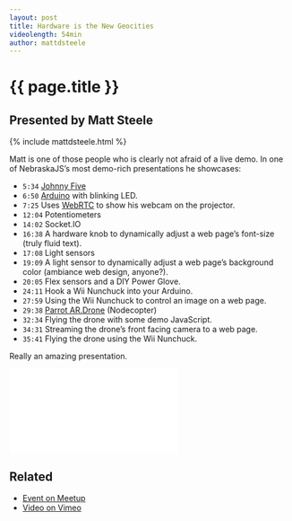 ```yaml
---
layout: post
title: Hardware is the New Geocities
videolength: 54min
author: mattdsteele
---
```


# {{ page.title }}

## Presented by Matt Steele

{% include mattdsteele.html %}

Matt is one of those people who is clearly not afraid of a live demo. In one of NebraskaJS’s most demo-rich presentations he showcases:

 * `5:34` [Johnny Five](https://github.com/rwaldron/johnny-five)
 * `6:50` [Arduino](http://arduino.cc/) with blinking LED.
 * `7:25` Uses [WebRTC](http://www.webrtc.org/) to show his webcam on the projector.
 * `12:04` Potentiometers
 * `14:02` Socket.IO
 * `16:38` A hardware knob to dynamically adjust a web page’s font-size (truly fluid text).
 * `17:08` Light sensors
 * `19:09` A light sensor to dynamically adjust a web page’s background color (ambiance web design, anyone?).
 * `20:05` Flex sensors and a DIY Power Glove.
 * `24:11` Hook a Wii Nunchuck into your Arduino.
 * `27:59` Using the Wii Nunchuck to control an image on a web page.
 * `29:38` [Parrot AR.Drone](http://ardrone2.parrot.com/) (Nodecopter)
 * `32:34` Flying the drone with some demo JavaScript.
 * `34:31` Streaming the drone’s front facing camera to a web page.
 * `35:41` Flying the drone using the Wii Nunchuck.

Really an amazing presentation.

<div class="fluid-width-video-wrapper"><iframe src="//player.vimeo.com/video/83907789" frameborder="0" webkitallowfullscreen mozallowfullscreen allowfullscreen></iframe></div>

## Related

* [Event on Meetup](http://www.meetup.com/nebraskajs/events/140479272/)
* [Video on Vimeo](http://vimeo.com/83907789)